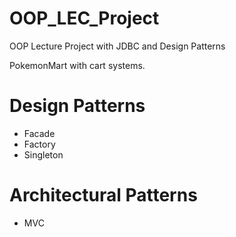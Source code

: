 # OOP_LEC_Project
OOP Lecture Project with JDBC and Design Patterns

PokemonMart with cart systems.

# Design Patterns
- Facade
- Factory
- Singleton

# Architectural Patterns
- MVC
